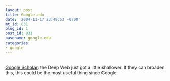 ```yaml
---
layout: post
title: Google.edu
date: '2004-11-17 23:49:53 -0700'
mt_id: 831
blog_id: 1
post_id: 831
basename: google-edu
categories:
- google
---
```

<br /><a href="http://scholar.google.com/">Google Scholar</a>: the Deep Web just got a little shallower. If they can broaden this, this could be the most useful thing since Google.<br /><br /><br />
